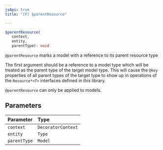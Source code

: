```yaml
---
jsApi: true
title: "[F] $parentResource"

---
```

```ts
$parentResource(
   context, 
   entity, 
   parentType): void
```

`@parentResource` marks a model with a reference to its parent resource type

The first argument should be a reference to a model type which will be treated as the parent
type of the target model type.  This will cause the `@key` properties of all parent types of
the target type to show up in operations of the `Resource*<T>` interfaces defined in this library.

`@parentResource` can only be applied to models.

## Parameters

| Parameter | Type |
| :------ | :------ |
| `context` | `DecoratorContext` |
| `entity` | `Type` |
| `parentType` | `Model` |
